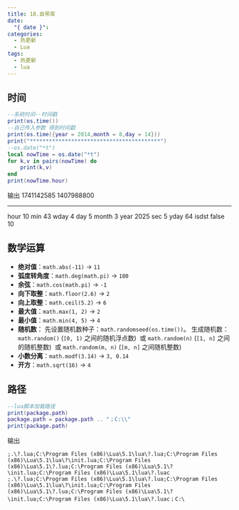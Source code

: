 ```yaml
---
title: 18.自带库
date:
  "{ date }": 
categories:
  - 热更新
  - Lua
tags:
  - 热更新
  - lua
---
```

## 时间
```lua
--系统时间--时间戳
print(os.time())
--自己传入参数 得到时间戳
print(os.time({year = 2014,month = 8,day = 14}))
print("*****************************************")
--os.date("*t")
local nowTime = os.date("*t")
for k,v in pairs(nowTime) do
	print(k,v)
end
print(nowTime.hour)
```
输出
1741142585
1407988800
*****************************************
hour	10
min	43
wday	4
day	5
month	3
year	2025
sec	5
yday	64
isdst	false
10
## 数学运算
- **绝对值**：`math.abs(-11)` → `11`
- **弧度转角度**：`math.deg(math.pi)` → `180`
- **余弦**：`math.cos(math.pi)` → `-1`
- **向下取整**：`math.floor(2.6)` → `2`
- **向上取整**：`math.ceil(5.2)` → `6`
- **最大值**：`math.max(1, 2)` → `2`
- **最小值**：`math.min(4, 5)` → `4`
- **随机数**： 先设置随机数种子：`math.randomseed(os.time())`。
    生成随机数：`math.random()` (`[0, 1)` 之间的随机浮点数)
     或 `math.random(n)` (`[1, n]` 之间的随机整数)
     或 `math.random(m, n)` (`[m, n]` 之间随机整数)
- **小数分离**：`math.modf(3.14)` → `3, 0.14`
- **开方**：`math.sqrt(16)` → `4`
## 路径
```lua
--lua脚本加载路径
print(package.path)
package.path = package.path .. "；C:\\"
print(package.path)

```
输出
```
;.\?.lua;C:\Program Files (x86)\Lua\5.1\lua\?.lua;C:\Program Files (x86)\Lua\5.1\lua\?\init.lua;C:\Program Files (x86)\Lua\5.1\?.lua;C:\Program Files (x86)\Lua\5.1\?\init.lua;C:\Program Files (x86)\Lua\5.1\lua\?.luac
;.\?.lua;C:\Program Files (x86)\Lua\5.1\lua\?.lua;C:\Program Files (x86)\Lua\5.1\lua\?\init.lua;C:\Program Files (x86)\Lua\5.1\?.lua;C:\Program Files (x86)\Lua\5.1\?\init.lua;C:\Program Files (x86)\Lua\5.1\lua\?.luac；C:\
```